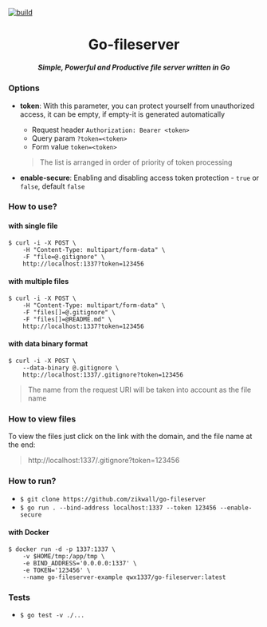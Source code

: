 [![build](https://github.com/zikwall/go-fileserver/workflows/tests/badge.svg)](https://github.com/zikwall/go-fileserver/actions)

<div align="center">
  <h1>Go-fileserver</h1>
  <h5>Simple, Powerful and Productive file server written in Go</h5>
</div>

### Options

- __token__: With this parameter, you can protect yourself from unauthorized access, it can be empty, if empty-it is generated automatically
  - Request header `Authorization: Bearer <token>`  
  - Query param `?token=<token>`
  - Form value `token=<token>`
  
  > The list is arranged in order of priority of token processing

- __enable-secure__: Enabling and disabling access token protection - `true` or `false`, default `false`

### How to use?

#### with single file

```shell
$ curl -i -X POST \
    -H "Content-Type: multipart/form-data" \
    -F "file=@.gitignore" \
    http://localhost:1337?token=123456
```

#### with multiple files

```shell
$ curl -i -X POST \
    -H "Content-Type: multipart/form-data" \
    -F "files[]=@.gitignore" \
    -F "files[]=@README.md" \
    http://localhost:1337?token=123456
```

#### with data binary format

```shell
$ curl -i -X POST \
    --data-binary @.gitignore \
    http://localhost:1337/.gitignore?token=123456
```
> The name from the request URI will be taken into account as the file name

### How to view files

To view the files just click on the link with the domain, and the file name at the end: 

> http://localhost:1337/.gitignore?token=123456

### How to run?

- `$ git clone https://github.com/zikwall/go-fileserver`
- `$ go run . --bind-address localhost:1337 --token 123456 --enable-secure`

#### with Docker

```shell
$ docker run -d -p 1337:1337 \
    -v $HOME/tmp:/app/tmp \
    -e BIND_ADDRESS='0.0.0.0:1337' \
    -e TOKEN='123456' \
    --name go-fileserver-example qwx1337/go-fileserver:latest
```

### Tests

- `$ go test -v ./...`